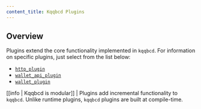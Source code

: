 ```yaml
---
content_title: Kqqbcd Plugins
---
```


## Overview

Plugins extend the core functionality implemented in `kqqbcd`. For information on specific plugins, just select from the list below:

* [`http_plugin`](../../01_qqbcd/03_plugins/http_plugin/index.md)
* [`wallet_api_plugin`](wallet_api_plugin/index.md)
* [`wallet_plugin`](wallet_plugin/index.md)

[[info | Kqqbcd is modular]]
| Plugins add incremental functionality to `kqqbcd`. Unlike runtime plugins, `kqqbcd` plugins are built at compile-time.
